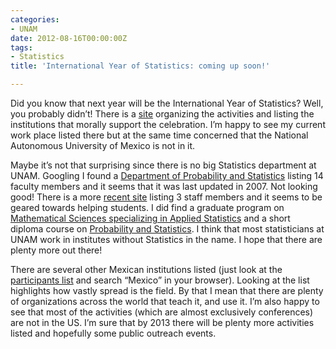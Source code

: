 ```yaml
---
categories:
- UNAM
date: 2012-08-16T00:00:00Z
tags:
- Statistics
title: 'International Year of Statistics: coming up soon!'

---
```


<p>Did you know that next year will be the International Year of Statistics? Well, you probably didn&#8217;t! There is a <a href="http://statistics2013.org/index.cfm">site</a> organizing the activities and listing the institutions that morally support the celebration. I&#8217;m happy to see my current work place listed there but at the same time concerned that the National Autonomous University of Mexico is not in it.</p>
<p>Maybe it&#8217;s not that surprising since there is no big Statistics department at UNAM. Googling I found a <a href="http://www.dpye.iimas.unam.mx/">Department of Probability and Statistics</a> listing 14 faculty members and it seems that it was last updated in 2007. Not looking good! There is a more <a href="http://www.dcb.unam.mx/CoordinacionesAcademicas/CienciasAplicadas/ProbabilidadEstadistica/index_eng.html">recent site</a> listing 3 staff members and it seems to be geared towards helping students. I did find a graduate program on <a href="http://www.iimas.unam.mx/iimas/pagina/es/110/posgrado-en-ciencias-matematicas-y-de-la-especializacion-en-estadistica-aplicadaes">Mathematical Sciences specializing in Applied Statistics</a> and a short diploma course on <a href="http://www.educontinua.fciencias.unam.mx/SiteNuevo/Cursos/DiplEstadProb/2012/Intro.php">Probability and Statistics</a>. I think that most statisticians at UNAM work in institutes without Statistics in the name. I hope that there are plenty more out there!</p>
<p>There are several other Mexican institutions listed (just look at the <a href="http://statistics2013.org/participants.cfm">participants list</a> and search &#8220;Mexico&#8221; in your browser). Looking at the list highlights how vastly spread is the field. By that I mean that there are plenty of organizations across the world that teach it, and use it. I&#8217;m also happy to see that most of the activities (which are almost exclusively conferences) are not in the US. I&#8217;m sure that by 2013 there will be plenty more activities listed and hopefully some public outreach events.</p>
